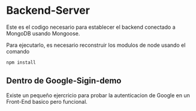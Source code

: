 # Backend-Server

Este es el codigo necesario para establecer el backend
conectado a MongoDB usando Mongoose.

Para ejecutarlo, es necesario reconstruir los modulos
de node usando el comando

```
npm install
```

## Dentro de Google-Sigin-demo
Existe un pequeño ejercricio para probar la autenticacion de 
Google en un Front-End basico pero funcional.